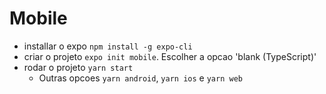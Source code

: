 # Mobile

- installar o expo `npm install -g expo-cli`
- criar o projeto `expo init mobile`. Escolher a opcao 'blank (TypeScript)'
- rodar o projeto `yarn start`
    - Outras opcoes `yarn android`, `yarn ios` e `yarn web`
